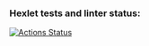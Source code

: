 ### Hexlet tests and linter status:
[![Actions Status](https://github.com/artiko88/python-project-49/workflows/hexlet-check/badge.svg)](https://github.com/artiko88/python-project-49/actions)